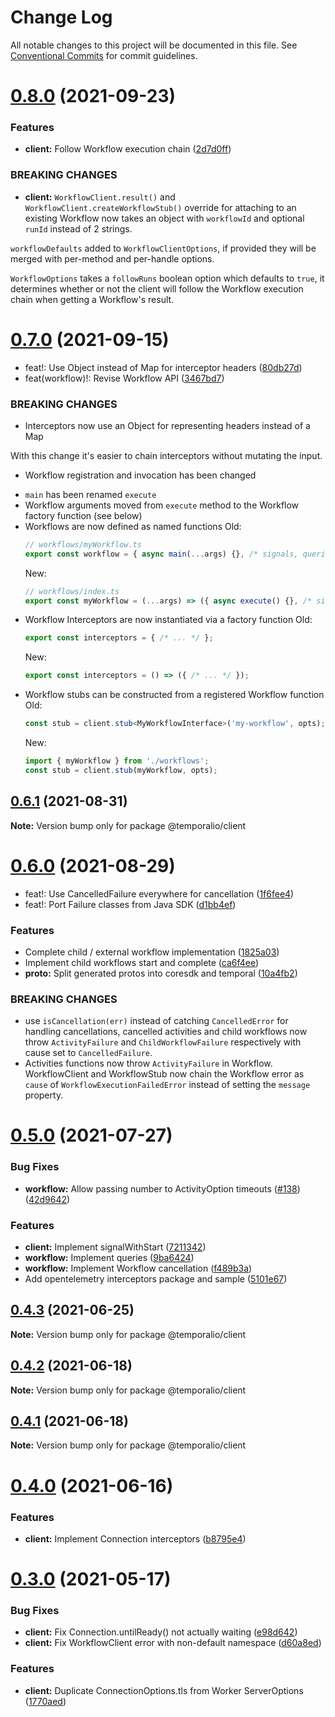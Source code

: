 # Change Log

All notable changes to this project will be documented in this file.
See [Conventional Commits](https://conventionalcommits.org) for commit guidelines.

# [0.8.0](https://github.com/temporalio/sdk-node/compare/@temporalio/client@0.7.0...@temporalio/client@0.8.0) (2021-09-23)


### Features

* **client:** Follow Workflow execution chain ([2d7d0ff](https://github.com/temporalio/sdk-node/commit/2d7d0ff6ca155008fc9eeb41e271339ab478db38))


### BREAKING CHANGES

* **client:** `WorkflowClient.result()` and
`WorkflowClient.createWorkflowStub()` override for attaching to an
existing Workflow now takes an object with `workflowId` and optional
`runId` instead of 2 strings.

`workflowDefaults` added to `WorkflowClientOptions`, if provided they
will be merged with per-method and per-handle options.

`WorkflowOptions` takes a `followRuns` boolean option which defaults to
`true`, it determines whether or not the client will follow the Workflow
execution chain when getting a Workflow's result.





# [0.7.0](https://github.com/temporalio/sdk-node/compare/@temporalio/client@0.6.1...@temporalio/client@0.7.0) (2021-09-15)


* feat!: Use Object instead of Map for interceptor headers ([80db27d](https://github.com/temporalio/sdk-node/commit/80db27d62bad78a71352cdc5db2b9ca49b9d1062))
* feat(workflow)!: Revise Workflow API ([3467bd7](https://github.com/temporalio/sdk-node/commit/3467bd798f5e6866412be67c0b0e645e1d66dd7f))


### BREAKING CHANGES

* Interceptors now use an Object for representing headers
instead of a Map

With this change it's easier to chain interceptors without mutating the
input.
* Workflow registration and invocation has been changed
- `main` has been renamed `execute`
- Workflow arguments moved from `execute` method to the Workflow factory
  function (see below)
- Workflows are now defined as named functions
  Old:
  ```ts
  // workflows/myWorkflow.ts
  export const workflow = { async main(...args) {}, /* signals, queries */ };
  ```
  New:
  ```ts
  // workflows/index.ts
  export const myWorkflow = (...args) => ({ async execute() {}, /* signals, queries */ });
  ```
- Workflow Interceptors are now instantiated via a factory function
  Old:
  ```ts
  export const interceptors = { /* ... */ };
  ```
  New:
  ```ts
  export const interceptors = () => ({ /* ... */ });
  ```
- Workflow stubs can be constructed from a registered Workflow function
  Old:
  ```ts
  const stub = client.stub<MyWorkflowInterface>('my-workflow', opts);
  ```
  New:
  ```ts
  import { myWorkflow } from './workflows';
  const stub = client.stub(myWorkflow, opts);
  ```





## [0.6.1](https://github.com/temporalio/sdk-node/compare/@temporalio/client@0.6.0...@temporalio/client@0.6.1) (2021-08-31)

**Note:** Version bump only for package @temporalio/client





# [0.6.0](https://github.com/temporalio/sdk-node/compare/@temporalio/client@0.5.0...@temporalio/client@0.6.0) (2021-08-29)


* feat!: Use CancelledFailure everywhere for cancellation ([1f6fee4](https://github.com/temporalio/sdk-node/commit/1f6fee4ad1d045adc904079a57c6bea741d8bc38))
* feat!: Port Failure classes from Java SDK ([d1bb4ef](https://github.com/temporalio/sdk-node/commit/d1bb4ef59caa6ea3b0c4fc6108a78e46e4ed2b42))


### Features

* Complete child / external workflow implementation ([1825a03](https://github.com/temporalio/sdk-node/commit/1825a0335130ea928de403652432c95444fb635e))
* Implement child workflows start and complete ([ca6f4ee](https://github.com/temporalio/sdk-node/commit/ca6f4ee0868081e0c115ff05bda6a5e47c13493d))
* **proto:** Split generated protos into coresdk and temporal ([10a4fb2](https://github.com/temporalio/sdk-node/commit/10a4fb2e16736bd05e31b560a77f861b9a574aa0))


### BREAKING CHANGES

* use `isCancellation(err)` instead of catching `CancelledError` for
handling cancellations, cancelled activities and child workflows now throw
`ActivityFailure` and `ChildWorkflowFailure` respectively with cause set
to `CancelledFailure`.
* Activities functions now throw `ActivityFailure` in Workflow.
WorkflowClient and WorkflowStub now chain the Workflow error as `cause`
of `WorkflowExecutionFailedError` instead of setting the `message`
property.





# [0.5.0](https://github.com/temporalio/sdk-node/compare/@temporalio/client@0.4.3...@temporalio/client@0.5.0) (2021-07-27)


### Bug Fixes

* **workflow:** Allow passing number to ActivityOption timeouts ([#138](https://github.com/temporalio/sdk-node/issues/138)) ([42d9642](https://github.com/temporalio/sdk-node/commit/42d964203a23b9ef3021e8224eaf6808f28b4849))


### Features

* **client:** Implement signalWithStart ([7211342](https://github.com/temporalio/sdk-node/commit/72113425dc187586688b77cc24b4179d52f7320f))
* **workflow:** Implement queries ([9ba6424](https://github.com/temporalio/sdk-node/commit/9ba6424b9cc2c17f7b4125bb2324798327c7073f))
* **workflow:** Implement Workflow cancellation ([f489b3a](https://github.com/temporalio/sdk-node/commit/f489b3a55556de8d1e5d42070f97f056767c5ff4))
* Add opentelemetry interceptors package and sample ([5101e67](https://github.com/temporalio/sdk-node/commit/5101e67273cd4fdb92d2e6696e836999d9596db1))





## [0.4.3](https://github.com/temporalio/sdk-node/compare/@temporalio/client@0.4.2...@temporalio/client@0.4.3) (2021-06-25)

**Note:** Version bump only for package @temporalio/client





## [0.4.2](https://github.com/temporalio/sdk-node/compare/@temporalio/client@0.4.1...@temporalio/client@0.4.2) (2021-06-18)

**Note:** Version bump only for package @temporalio/client





## [0.4.1](https://github.com/temporalio/sdk-node/compare/@temporalio/client@0.4.0...@temporalio/client@0.4.1) (2021-06-18)

**Note:** Version bump only for package @temporalio/client





# [0.4.0](https://github.com/temporalio/sdk-node/compare/@temporalio/client@0.3.0...@temporalio/client@0.4.0) (2021-06-16)


### Features

* **client:** Implement Connection interceptors ([b8795e4](https://github.com/temporalio/sdk-node/commit/b8795e49172b8d127807f00d569d40ce69ffba9d))





# [0.3.0](https://github.com/temporalio/sdk-node/compare/@temporalio/client@0.2.0...@temporalio/client@0.3.0) (2021-05-17)


### Bug Fixes

* **client:** Fix Connection.untilReady() not actually waiting ([e98d642](https://github.com/temporalio/sdk-node/commit/e98d64207467d590deab7980e917becb8b3d0390))
* **client:** Fix WorkflowClient error with non-default namespace ([d60a8ed](https://github.com/temporalio/sdk-node/commit/d60a8ed19b1964379d2a76ff687b7330ffb1b3e7))


### Features

* **client:** Duplicate ConnectionOptions.tls from Worker ServerOptions ([1770aed](https://github.com/temporalio/sdk-node/commit/1770aed69c598eed48f2a1bc4b9421ecea41c0d7))
